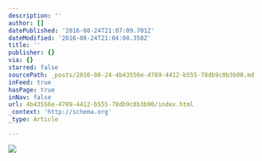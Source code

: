 ```yaml
---
description: ''
author: []
datePublished: '2016-08-24T21:07:09.701Z'
dateModified: '2016-08-24T21:04:08.358Z'
title: ''
publisher: {}
via: {}
starred: false
sourcePath: _posts/2016-08-24-4b43556e-4789-4412-b555-78db9c0b3b00.md
inFeed: true
hasPage: true
inNav: false
url: 4b43556e-4789-4412-b555-78db9c0b3b00/index.html
_context: 'http://schema.org'
_type: Article

---
```

![](https://the-grid-user-content.s3-us-west-2.amazonaws.com/2a4f77ed-0d37-4367-87b0-ff2079415038.jpg)